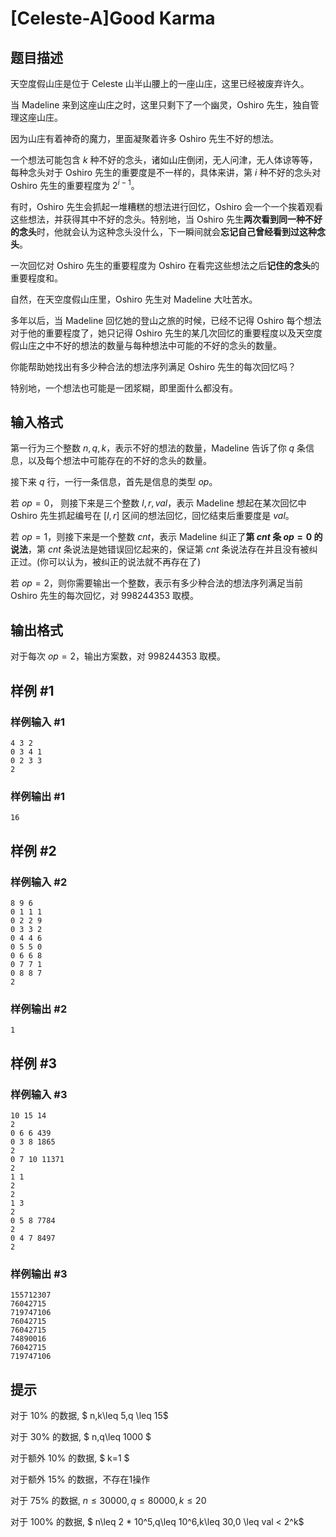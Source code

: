 # [Celeste-A]Good Karma

## 题目描述

天空度假山庄是位于 Celeste 山半山腰上的一座山庄，这里已经被废弃许久。

当 Madeline 来到这座山庄之时，这里只剩下了一个幽灵，Oshiro 先生，独自管理这座山庄。

因为山庄有着神奇的魔力，里面凝聚着许多 Oshiro 先生不好的想法。

一个想法可能包含 $k$ 种不好的念头，诸如山庄倒闭，无人问津，无人体谅等等，每种念头对于 Oshiro 先生的重要度是不一样的，具体来讲，第 $i$ 种不好的念头对 Oshiro 先生的重要程度为 $2^{i-1}$。

有时，Oshiro 先生会抓起一堆糟糕的想法进行回忆，Oshiro 会一个一个挨着观看这些想法，并获得其中不好的念头。特别地，当 Oshiro 先生**两次看到同一种不好的念头**时，他就会认为这种念头没什么，下一瞬间就会**忘记自己曾经看到过这种念头**。

一次回忆对 Oshiro 先生的重要程度为 Oshiro 在看完这些想法之后**记住的念头**的重要程度和。

自然，在天空度假山庄里，Oshiro 先生对 Madeline 大吐苦水。

多年以后，当 Madeline 回忆她的登山之旅的时候，已经不记得 Oshiro 每个想法对于他的重要程度了，她只记得 Oshiro 先生的某几次回忆的重要程度以及天空度假山庄之中不好的想法的数量与每种想法中可能的不好的念头的数量。

你能帮助她找出有多少种合法的想法序列满足 Oshiro 先生的每次回忆吗？

特别地，一个想法也可能是一团浆糊，即里面什么都没有。

## 输入格式

第一行为三个整数 $n,q,k$，表示不好的想法的数量，Madeline 告诉了你 $q$ 条信息，以及每个想法中可能存在的不好的念头的数量。

接下来 $q$ 行，一行一条信息，首先是信息的类型 $op$。

若 $op = 0$， 则接下来是三个整数 $l,r,val$，表示 Madeline 想起在某次回忆中 Oshiro 先生抓起编号在 $[l,r]$ 区间的想法回忆，回忆结束后重要度是 $val$。

若 $op = 1$，则接下来是一个整数 $cnt$，表示 Madeline 纠正了**第 $cnt$ 条 $op = 0$ 的说法**，第 $cnt$ 条说法是她错误回忆起来的，保证第 $cnt$ 条说法存在并且没有被纠正过。(你可以认为，被纠正的说法就不再存在了)

若 $op = 2$，则你需要输出一个整数，表示有多少种合法的想法序列满足当前 Oshiro 先生的每次回忆，对 $998244353$ 取模。

## 输出格式

对于每次 $op = 2$，输出方案数，对 $998244353$ 取模。

## 样例 #1

### 样例输入 #1
```
4 3 2
0 3 4 1
0 2 3 3
2
```

### 样例输出 #1

```
16
```

## 样例 #2

### 样例输入 #2
```
8 9 6
0 1 1 1
0 2 2 9
0 3 3 2
0 4 4 6
0 5 5 0
0 6 6 8
0 7 7 1
0 8 8 7
2
```

### 样例输出 #2

```
1
```

## 样例 #3

### 样例输入 #3
```
10 15 14
2
0 6 6 439
0 3 8 1865
2
0 7 10 11371
2
1 1
2
2
1 3
2
0 5 8 7784
2
0 4 7 8497
2
```

### 样例输出 #3

```
155712307
76042715
719747106
76042715
76042715
74890016
76042715
719747106
```

## 提示

对于 $10\%$ 的数据, $ n,k\leq 5,q \leq 15$

对于 $30\%$ 的数据, $ n,q\leq 1000 $

对于额外 $10\%$ 的数据, $ k=1 $

对于额外 $15\%$ 的数据，不存在1操作

对于 $75\%$ 的数据, $n\leq 30000,q\leq 80000,k \leq 20$

对于 $100\%$ 的数据, $ n\leq 2 * 10^5,q\leq 10^6,k\leq 30,0 \leq val < 2^k$
